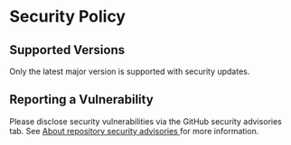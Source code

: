 # Security Policy

## Supported Versions

Only the latest major version is supported with security updates.

## Reporting a Vulnerability

Please disclose security vulnerabilities via the GitHub security advisories tab.
See [About repository security advisories
](https://docs.github.com/en/code-security/security-advisories/repository-security-advisories/about-repository-security-advisories)
for more information.
